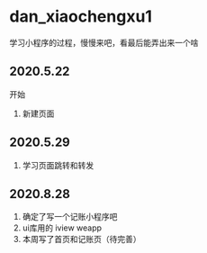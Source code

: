 # dan_xiaochengxu1
学习小程序的过程，慢慢来吧，看最后能弄出来一个啥
## 2020.5.22 
开始  
1. 新建页面
## 2020.5.29
1. 学习页面跳转和转发
## 2020.8.28 
1. 确定了写一个记账小程序吧
2. ui库用的 iview weapp
3. 本周写了首页和记账页（待完善）
